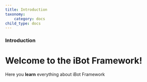 ```yaml
---
title: Introduction
taxonomy:
    category: docs
child_type: docs
---
```


### Introduction

# Welcome to the iBot Framework!

Here you **learn** everything about iBot Framework
